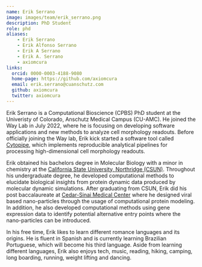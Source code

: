 ```yaml
---
name: Erik Serrano
image: images/team/erik_serrano.png
description: PhD Student
role: phd
aliases:
    - Erik Serrano
    - Erik Alfonso Serrano
    - Erik A Serrano
    - Erik A. Serrano
    - axiomcura
links:
  orcid: 0000-0003-4188-9080
  home-page: https://github.com/axiomcura
  email: erik.serrano@cuanschutz.com
  github: axiomcura
  twitter: axiomcura
---
```


Erik Serrano is a Computational Bioscience (CPBS) PhD student at the Univeristy of Colorado, Anschutz Medical Campus (CU-AMC).
He joined the Way Lab in July 2022, where he is focusing on developing software applications and new methods to analyze cell morphology readouts.
Before officially joining the Way lab, Erik kick started a software tool called [Cytopipe](https://github.com/WayScience/CytoPipe), which implements reproducible analytical pipelines for processing high-dimensional cell morphology readouts.

Erik obtained his bachelors degree in Molecular Biology with a minor in chemistry at the [California State University, Northridge (CSUN)](https://www.csun.edu/).
Throughout his undergraduate degree, he developed computational methods to elucidate biological insights from protein dynamic data produced by molecular dynamic simulations.
After graduating from CSUN, Erik did his post baccalaureate at [Cedar-Sinai Medical Center](https://www.cedars-sinai.edu/research/departments-institutes/biomedical-sciences.html) where he designed viral based nano-particles through the usage of computational protein modeling.
In addition, he also developed computational methods using gene expression data to identify potential alternative entry points where the nano-particles can be introduced.

In his free time, Erik likes to learn different romance languages and its origins.
He is fluent in Spanish and is currently learning Brazilian Portuguese, which will become his third language.
Aside from learning different languages, Erik also enjoys tech, music, reading, hiking, camping, long boarding, running, weight lifting and dancing.
